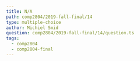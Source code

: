 ```yaml
---
title: N/A
path: comp2804/2019-fall-final/14
type: multiple-choice
author: Michiel Smid
question: comp2804/2019-fall-final/14/question.ts
tags:
  - comp2804
  - comp2804-final
---
```

